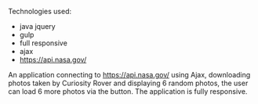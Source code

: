 
Technologies used:
- java jquery
- gulp
- full responsive
- ajax
- https://api.nasa.gov/


An application connecting to https://api.nasa.gov/ using Ajax, downloading photos taken by Curiosity Rover and displaying 6 random photos, the user can load 6 more photos via the button. The application is fully responsive.
